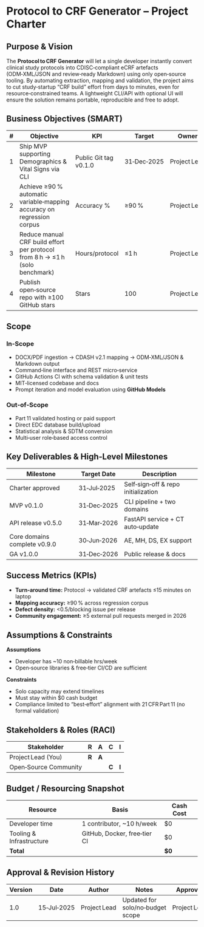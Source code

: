 # Protocol to CRF Generator – Project Charter

## Purpose & Vision

The **Protocol to CRF Generator** will let a single developer instantly convert clinical study protocols into CDISC‑compliant eCRF artefacts (ODM‑XML/JSON and review‑ready Markdown) using only open‑source tooling.  By automating extraction, mapping and validation, the project aims to cut study‑startup “CRF build” effort from days to minutes, even for resource‑constrained teams.  A lightweight CLI/API with optional UI will ensure the solution remains portable, reproducible and free to adopt.

## Business Objectives (SMART)

| # | Objective                                                                    | KPI                   | Target      | Owner        | Due        |
| - | ---------------------------------------------------------------------------- | --------------------- | ----------- | ------------ | ---------- |
| 1 | Ship MVP supporting Demographics & Vital Signs via CLI                       | Public Git tag v0.1.0 | 31‑Dec‑2025 | Project Lead | 2025‑12‑31 |
| 2 | Achieve ≥90 % automatic variable‑mapping accuracy on regression corpus       | Accuracy %            | ≥90 %       | Project Lead | 2026‑03‑31 |
| 3 | Reduce manual CRF build effort per protocol from 8 h → ≤1 h (solo benchmark) | Hours/protocol        | ≤1 h        | Project Lead | 2026‑06‑30 |
| 4 | Publish open‑source repo with ≥100 GitHub stars                              | Stars                 | 100         | Project Lead | 2026‑12‑31 |

## Scope

### In‑Scope

* DOCX/PDF ingestion → CDASH v2.1 mapping → ODM‑XML/JSON & Markdown output
* Command‑line interface and REST micro‑service
* GitHub Actions CI with schema validation & unit tests
* MIT‑licensed codebase and docs
* Prompt iteration and model evaluation using **GitHub Models**

### Out‑of‑Scope

* Part 11 validated hosting or paid support
* Direct EDC database build/upload
* Statistical analysis & SDTM conversion
* Multi‑user role‑based access control

## Key Deliverables & High‑Level Milestones

| Milestone                    | Target Date | Description                         |
| ---------------------------- | ----------- | ----------------------------------- |
| Charter approved             | 31‑Jul‑2025 | Self‑sign‑off & repo initialization |
| MVP v0.1.0                   | 31‑Dec‑2025 | CLI pipeline + two domains          |
| API release v0.5.0           | 31‑Mar‑2026 | FastAPI service + CT auto‑update    |
| Core domains complete v0.9.0 | 30‑Jun‑2026 | AE, MH, DS, EX support              |
| GA v1.0.0                    | 31‑Dec‑2026 | Public release & docs               |

## Success Metrics (KPIs)

* **Turn‑around time:** Protocol → validated CRF artefacts ≤15 minutes on laptop
* **Mapping accuracy:** ≥90 % across regression corpus
* **Defect density:** <0.5/blocking issue per release
* **Community engagement:** ≥5 external pull requests merged in 2026

## Assumptions & Constraints

**Assumptions**

* Developer has \~10 non‑billable hrs/week
* Open‑source libraries & free‑tier CI/CD are sufficient

**Constraints**

* Solo capacity may extend timelines
* Must stay within \$0 cash budget
* Compliance limited to “best‑effort” alignment with 21 CFR Part 11 (no formal validation)

## Stakeholders & Roles (RACI)

| Stakeholder           | R     | A     | C     | I     |
| --------------------- | ----- | ----- | ----- | ----- |
| Project Lead (You)    | **R** | **A** |       |       |
| Open‑Source Community |       |       | **C** | **I** |

## Budget / Resourcing Snapshot

| Resource                 | Basis                        | Cash Cost |
| ------------------------ | ---------------------------- | --------- |
| Developer time           | 1 contributor, \~10 h/week   | \$0       |
| Tooling & Infrastructure | GitHub, Docker, free‑tier CI | \$0       |
| **Total**                |                              | **\$0**   |

## Approval & Revision History

| Version | Date        | Author       | Notes                            | Approver     |
| ------- | ----------- | ------------ | -------------------------------- | ------------ |
| 1.0     | 15‑Jul‑2025 | Project Lead | Updated for solo/no‑budget scope | Project Lead |
